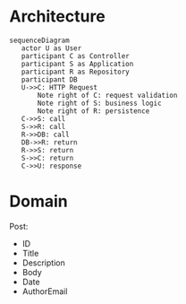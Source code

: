 # Architecture

```mermaid
sequenceDiagram
   actor U as User
   participant C as Controller
   participant S as Application
   participant R as Repository
   participant DB
   U->>C: HTTP Request
       Note right of C: request validation
       Note right of S: business logic
       Note right of R: persistence
   C->>S: call
   S->>R: call
   R->>DB: call
   DB->>R: return
   R->>S: return
   S->>C: return
   C->>U: response
```

# Domain

Post:

- ID
- Title
- Description
- Body
- Date
- AuthorEmail
